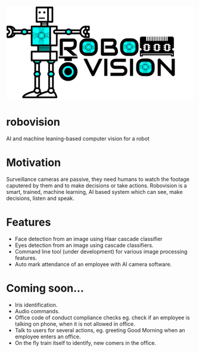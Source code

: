 ![Alt text](images/logo.png?raw=true "Logo")
# robovision
AI and machine leaning-based computer vision for a robot

# Motivation
Surveillance cameras are passive, they need humans to watch the footage caputered by them and to make decisions or take actions.
Robovision is a smart, trained, machine learning, AI based system which can see, make decisions, listen and speak.

# Features
- Face detection from an image using Haar cascade classifier
- Eyes detection from an image using cascade classifiers.
- Command line tool (under development) for various image processing features.
- Auto mark attendance of an employee with AI camera software.

# Coming soon...
- Iris identification.
- Audio commands.
- Office code of conduct compliance checks eg. check if an employee is talking on phone, when it is not allowed in office.
- Talk to users for several actions, eg. greeting Good Morning when an employee enters an office.
- On the fly train itself to identify, new comers in the office.
